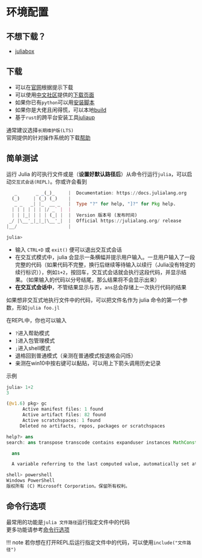 # 环境配置
## 不想下载？
* [juliabox](https://discourse.juliacn.com/t/topic/196)

## 下载
* 可以在[官网](https://julialang.org/downloads/)根据提示下载
* 可以使用[中文社区](https://discourse.juliacn.com/)提供的[下载页面](https://cn.julialang.org/downloads/)
* 如果你已有`python`可以用[安装脚本](https://github.com/johnnychen94/jill.py)
* 如果你是大佬且闲得慌，可以本地[build](https://github.com/JuliaLang/julia#building-julia)
* 基于`rust`的跨平台安装工具[juliaup](https://github.com/JuliaLang/juliaup)

通常建议选择`长期维护版(LTS)`\
官网提供的针对操作系统的下载[帮助](https://julialang.org/downloads/platform/)

## 简单测试
运行 Julia 的可执行文件或是（**设置好默认路径后**）从命令行运行`julia`，可以启动`交互式会话(REPL)`。你或许会看到

```jl
   _       _ _(_)_     |  Documentation: https://docs.julialang.org
  (_)     | (_) (_)    |
   _ _   _| |_  __ _   |  Type "?" for help, "]?" for Pkg help.
  | | | | | | |/ _` |  |
  | | |_| | | | (_| |  |  Version 版本号 (发布时间)
 _/ |\__'_|_|_|\__'_|  |  Official https://julialang.org/ release
|__/                   |

julia>
```

- 输入 `CTRL+D` 或 `exit()` 便可以退出交互式会话
- 在交互式模式中，julia 会显示一条横幅并提示用户输入。一旦用户输入了一段完整的代码（如果代码不完整，换行后继续等待输入以续行（Julia没有特定的续行标识）），例如`1+2`，按回车，交互式会话就会执行这段代码，并显示结果。（如果输入的代码以分号结尾，那么结果将不会显示出来）
- **在交互式会话中**，不管结果显示与否，`ans`总会存储上一次执行代码的结果

如果想非交互式地执行文件中的代码，可以把文件名作为 julia 命令的第一个参数，形如`julia foo.jl`

在REPL中，你也可以输入
- `?`进入帮助模式
- `]`进入包管理模式
- `;`进入shell模式
- 退格回到普通模式（亲测在普通模式按退格会闪烁）
- 亲测在win10中按右键可以黏贴，可以用上下箭头调用历史记录

示例
```jl
julia> 1+2
3

(@v1.6) pkg> gc
      Active manifest files: 1 found
      Active artifact files: 82 found
      Active scratchspaces: 1 found
     Deleted no artifacts, repos, packages or scratchspaces

help?> ans
search: ans transpose transcode contains expanduser instances MathConstants readlines LinearIndices leading_ones

  ans

  A variable referring to the last computed value, automatically set at the interactive prompt.

shell> powershell
Windows PowerShell
版权所有 (C) Microsoft Corporation。保留所有权利。
```

## 命令行选项
最常用的功能是`julia 文件路径`运行指定文件中的代码\
更多功能请参考[命令行选项](https://docs.juliacn.com/latest/manual/command-line-options/#command-line-options)

!!! note
	若你想在打开REPL后运行指定文件中的代码，可以使用`include("文件路径")`

[^1]: https://discourse.juliacn.com/t/topic/159
